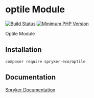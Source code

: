 # optile Module
[![Build Status](https://travis-ci.org/spryker/optile.svg)](https://travis-ci.org/spryker/optile)
[![Minimum PHP Version](https://img.shields.io/badge/php-%3E%3D%207.2-8892BF.svg)](https://php.net/)

Optile Module

## Installation

```
composer require spryker-eco/optile
```

## Documentation

[Spryker Documentation](https://academy.spryker.com/developing_with_spryker/module_guide/modules.html)
